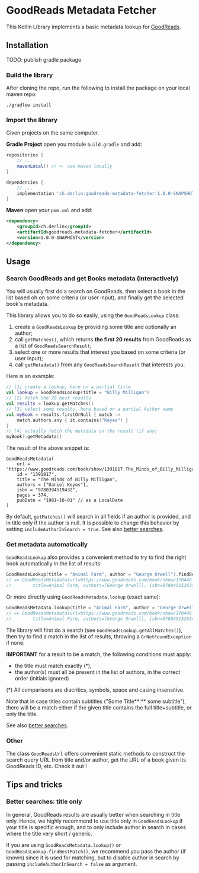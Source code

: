 # GoodReads Metadata Fetcher

This Kotlin Library implements a basic metadata lookup for [GoodReads](https://www.goodreads.com/).

## Installation

TODO: publish gradle package

### Build the library

After cloning the repo, run the following to install the package on your local maven repo:

```shell
./gradlew install
```

### Import the library

Given projects on the same computer.

**Gradle Project** open you module `build.gradle` and add:

```groovy
repositories {
    // ...
    mavenLocal() // <- use maven locally
}

dependencies {
    // ...
    implementation 'ch.derlin:goodreads-metadata-fetcher:1.0.0-SNAPSHOT'
}
```

**Maven** open your `pom.xml` and add:

```xml
<dependency>
    <groupId>ch.derlin</groupId>
    <artifactId>goodreads-metadata-fetcher</artifactId>
    <version>1.0.0-SNAPHOST</version>
</dependency>
```

## Usage

### Search GoodReads and get Books metadata (interactively)

You will usually first do a search on GoodReads, then select a book in the list based oh on some criteria (or user input), 
and finally get the selected book's metadata.

This library allows you to do so easily, using the `GoodReadsLookup` class:

1. create a `GoodReadsLookup` by providing some title and optionally an author;
2. call `getMatches()`, which returns **the first 20 results** from GoodReads as a list of `GoodReadsSearchResult`;
3. select one or more results that interest you based on some criteria (or user input);
4. call `getMetadata()` from any `GoodReadsSearchResult` that interests you.

Here is an example:
```kotlin
// [1] create a lookup, here on a partial title
val lookup = GoodReadsLookup(title = "Billy Milligan")
// [2] fetch the 20 best results
val results = lookup.getMatches()
// [3] select some results, here based on a partial Author name
val myBook = results.firstOrNull { match ->
    match.authors.any { it.contains("Keyes") }
}
// [4] actually fetch the metadata on the result (if any)
myBook?.getMetadata()
```

The result of the above snippet is:
```
GoodReadsMetadata(
    url = "https://www.goodreads.com/book/show/1391817.The_Minds_of_Billy_Milligan",
    id = "1391817",
    title = "The Minds of Billy Milligan",
    authors = ["Daniel Keyes"],
    isbn = "9780394519432",
    pages = 374,
    pubDate = "1981-10-01" // as a LocalDate
)
```

By default, `getMatches()` will search in all fields if an author is provided, and in title only if the author is null. 
It is possible to change this behavior by setting `includeAuthorInSearch = true`.
See also [better searches](#better-searches-title-only).

### Get metadata automatically

`GoodReadsLookup` also provides a convenient method to try to find the right book automatically in the list of results:
```kotlin
GoodReadsLookup(title = "Animal Farm", author = "George Orwell").findBestMatch()
// => GoodReadsMetadata(url=https://www.goodreads.com/book/show/170448.Animal_Farm, id=170448, 
//        title=Animal Farm, authors=[George Orwell], isbn=9780451526342, pages=141, pubDate=1945-08-17)
```
Or more directly using `GoodReadsMetadata.lookup` (exact same):
```kotlin
GoodReadsMetaData.lookup(title = "Animal Farm", author = "George Orwell")
// => GoodReadsMetadata(url=https://www.goodreads.com/book/show/170448.Animal_Farm, id=170448, 
//        title=Animal Farm, authors=[George Orwell], isbn=9780451526342, pages=141, pubDate=1945-08-17)
```

The library will first do a search (see `GoodReadsLookup.getAllMatches()`), 
then try to find a match in the list of results, throwing a `GrNotFoundException` if none. 

**IMPORTANT** for a result to be a match, the following conditions must apply:

- the title must match exactly (*),
- the author(s) must all be present in the list of authors, in the correct order (initials ignored)

(*) All comparisons are diacritics, symbols, space and casing insensitive.

Note that in case titles contain subtitles ("Some Title**:** some subtitle"), there will be a match either if the given title contains
the full title+subtitle, or only the title.

See also [better searches](#better-searches-title-only).

### Other

The class `GoodReadsUrl` offers convenient static methods to construct the search query URL from title and/or author,
get the URL of a book given its GoodReads ID, etc. Check it out !

## Tips and tricks

### Better searches: title only

In general, GoodReads results are usually better when searching in title only.
Hence, we highly recommend to use title only in `GoodReadsLookup` if your title is specific enough,
and to only include author in search in cases where the title very short / generic.

If you are using `GoodReadsMetadata.lookup()` or `GoodReadsLookup.findBestMatch()`,
we recommend you pass the author (if known) since it is used for matching, but to disable author in search
by passing `includeAuthorInSearch = false` as argument.